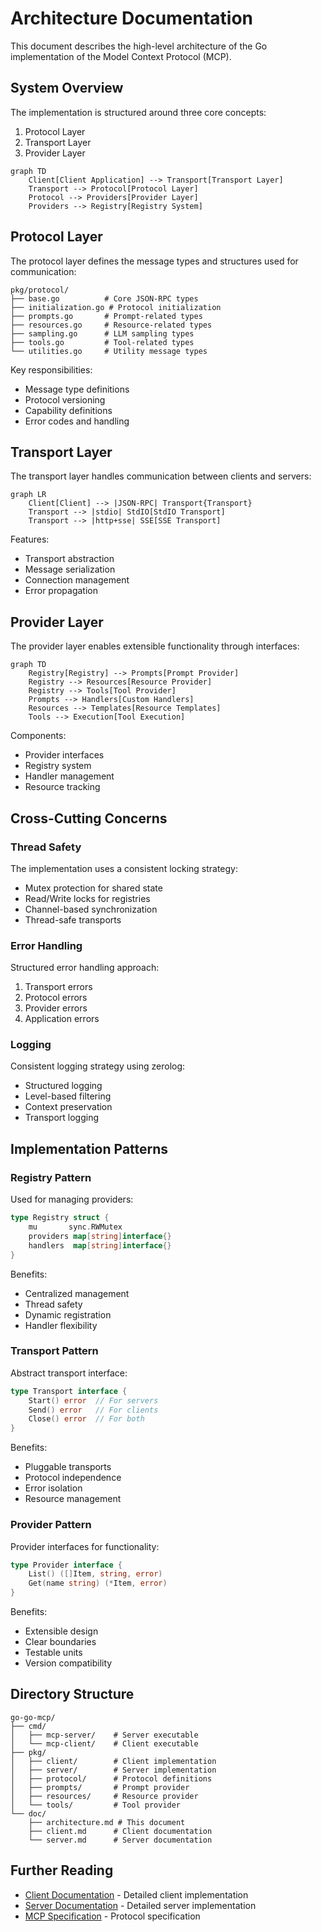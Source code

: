# Architecture Documentation

This document describes the high-level architecture of the Go implementation of the Model Context Protocol (MCP).

## System Overview

The implementation is structured around three core concepts:

1. Protocol Layer
2. Transport Layer
3. Provider Layer

```mermaid
graph TD
    Client[Client Application] --> Transport[Transport Layer]
    Transport --> Protocol[Protocol Layer]
    Protocol --> Providers[Provider Layer]
    Providers --> Registry[Registry System]
```

## Protocol Layer

The protocol layer defines the message types and structures used for communication:

```
pkg/protocol/
├── base.go          # Core JSON-RPC types
├── initialization.go # Protocol initialization
├── prompts.go       # Prompt-related types
├── resources.go     # Resource-related types
├── sampling.go      # LLM sampling types
├── tools.go         # Tool-related types
└── utilities.go     # Utility message types
```

Key responsibilities:
- Message type definitions
- Protocol versioning
- Capability definitions
- Error codes and handling

## Transport Layer

The transport layer handles communication between clients and servers:

```mermaid
graph LR
    Client[Client] --> |JSON-RPC| Transport{Transport}
    Transport --> |stdio| StdIO[StdIO Transport]
    Transport --> |http+sse| SSE[SSE Transport]
```

Features:
- Transport abstraction
- Message serialization
- Connection management
- Error propagation

## Provider Layer

The provider layer enables extensible functionality through interfaces:

```mermaid
graph TD
    Registry[Registry] --> Prompts[Prompt Provider]
    Registry --> Resources[Resource Provider]
    Registry --> Tools[Tool Provider]
    Prompts --> Handlers[Custom Handlers]
    Resources --> Templates[Resource Templates]
    Tools --> Execution[Tool Execution]
```

Components:
- Provider interfaces
- Registry system
- Handler management
- Resource tracking

## Cross-Cutting Concerns

### Thread Safety

The implementation uses a consistent locking strategy:
- Mutex protection for shared state
- Read/Write locks for registries
- Channel-based synchronization
- Thread-safe transports

### Error Handling

Structured error handling approach:
1. Transport errors
2. Protocol errors
3. Provider errors
4. Application errors

### Logging

Consistent logging strategy using zerolog:
- Structured logging
- Level-based filtering
- Context preservation
- Transport logging

## Implementation Patterns

### Registry Pattern

Used for managing providers:
```go
type Registry struct {
    mu       sync.RWMutex
    providers map[string]interface{}
    handlers  map[string]interface{}
}
```

Benefits:
- Centralized management
- Thread safety
- Dynamic registration
- Handler flexibility

### Transport Pattern

Abstract transport interface:
```go
type Transport interface {
    Start() error  // For servers
    Send() error   // For clients
    Close() error  // For both
}
```

Benefits:
- Pluggable transports
- Protocol independence
- Error isolation
- Resource management

### Provider Pattern

Provider interfaces for functionality:
```go
type Provider interface {
    List() ([]Item, string, error)
    Get(name string) (*Item, error)
}
```

Benefits:
- Extensible design
- Clear boundaries
- Testable units
- Version compatibility

## Directory Structure

```
go-go-mcp/
├── cmd/
│   ├── mcp-server/    # Server executable
│   └── mcp-client/    # Client executable
├── pkg/
│   ├── client/        # Client implementation
│   ├── server/        # Server implementation
│   ├── protocol/      # Protocol definitions
│   ├── prompts/       # Prompt provider
│   ├── resources/     # Resource provider
│   └── tools/         # Tool provider
└── doc/
    ├── architecture.md # This document
    ├── client.md      # Client documentation
    └── server.md      # Server documentation
```

## Further Reading

- [Client Documentation](client.md) - Detailed client implementation
- [Server Documentation](server.md) - Detailed server implementation
- [MCP Specification](../../specification/docs/specification) - Protocol specification